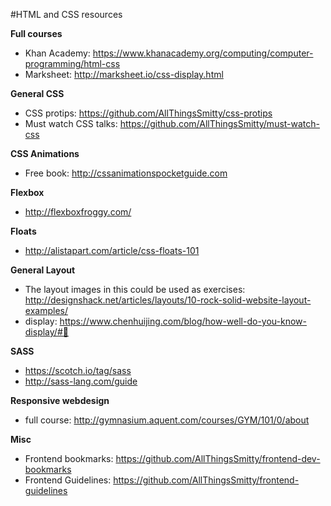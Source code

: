#HTML and CSS resources



**Full courses**
* Khan Academy: https://www.khanacademy.org/computing/computer-programming/html-css
* Marksheet: http://marksheet.io/css-display.html

**General CSS**
* CSS protips: https://github.com/AllThingsSmitty/css-protips
* Must watch CSS talks: https://github.com/AllThingsSmitty/must-watch-css

**CSS Animations**
* Free book: http://cssanimationspocketguide.com


**Flexbox**

* http://flexboxfroggy.com/


**Floats**

* http://alistapart.com/article/css-floats-101


**General Layout**

* The layout images in this could be used as exercises: http://designshack.net/articles/layouts/10-rock-solid-website-layout-examples/
* display: https://www.chenhuijing.com/blog/how-well-do-you-know-display/#👟

**SASS**

* https://scotch.io/tag/sass
* http://sass-lang.com/guide


**Responsive webdesign**
* full course: http://gymnasium.aquent.com/courses/GYM/101/0/about


**Misc**
* Frontend bookmarks: https://github.com/AllThingsSmitty/frontend-dev-bookmarks
* Frontend Guidelines: https://github.com/AllThingsSmitty/frontend-guidelines
